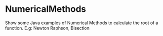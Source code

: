 # NumericalMethods
Show some Java examples of Numerical Methods to calculate the root of a function. E.g: Newton Raphson, Bisection
